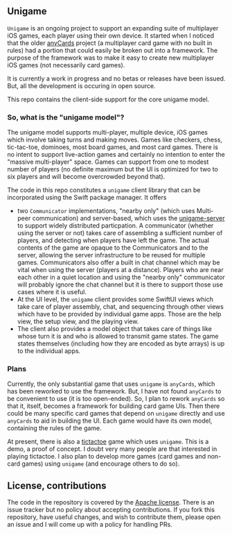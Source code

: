 ## Unigame

`Unigame` is an ongoing project to support an expanding suite of multiplayer iOS games, each player using their own device.  It started when I noticed that the older [anyCards](https://github.com/joshuaauerbachwatson/anyCards) project (a multiplayer card game with no built in rules) had a portion that could easily be broken out into a framework.   The purpose of the framework was to make it easy to create new multiplayer iOS games (not necessarily card games).

It is currently a work in progress and no betas or releases have been issued.  But, all the development is occuring in open source.

This repo contains the client-side support for the core unigame model.

### So, what is the "unigame model"?

The unigame model supports multi-player, multiple device, iOS games which involve taking turns and making moves.  Games like checkers, chess, tic-tac-toe, dominoes, most board games, and most card games.  There is no intent to support live-action games and certainly no intention to enter the "massive multi-player" space.  Games can support from one to modest number of players (no definite maximum but the UI is optimized for two to six players and will become overcrowded beyond that).

The code in this repo constitutes a `unigame` client library that can be incorporated using the Swift package manager.  It offers
- two `Communicator` implementations, "nearby only" (which uses Multi-peer communication) and server-based, which uses the [unigame-server](https://github.com/joshuaauerbachwatson/unigame-server) to support widely distributed particpation.
A communicator (whether using the server or not) takes care of assembling a sufficient number of players, and detecting when players have left the game.  The actual contents of the game are opaque to the Communicators and to the server, allowing the server infrastructure to be reused for multiple games.  Communicators also offer a built in chat channel which may be vital when using the server (players at a distance).  Players who are near each other in a quiet location and using the "nearby only" communicator will probably ignore the chat channel but it is there to support those use cases where it is useful.
- At the UI level, the `unigame` client provides some SwiftUI views which take care of player assembly, chat, and sequencing through other views which have to be provided by individual game apps.  Those are the help view, the setup view, and the playing view.
- The client also provides a model object that takes care of things like whose turn it is and who is allowed to transmit game states.  The game states themselves (including how they are encoded as byte arrays) is up to the individual apps.

### Plans

Currently, the only substantial game that uses `unigame` is `anyCards`, which has been reworked to use the framework.  But, I have not found `anyCards` to be convenient to use (it is too open-ended).  So, I plan to rework `anyCards` so that it, itself, becomes a framework for building card game UIs.  Then there could be many specific card games that depend on `unigame` directly and use `anyCards` to aid in building the UI.  Each game would have its own model, containing the rules of the game.

At present, there is also a [tictactoe](https://github.com/joshuaauerbachwatson/tictactoe) game which uses `unigame`.  This is a demo, a proof of concept.  I doubt very many people are that interested in playing tictactoe.  I also plan to develop more games (card games and non-card games) using `unigame` (and encourage others to do so).

## License, contributions

The code in the repository is covered by the [Apache license](http://www.apache.org/licenses/LICENSE-2.0).  There is an issue tracker but no policy about accepting contributions.   If you fork this repository, have useful changes, and wish to contribute them, please open an issue and I will come up with a policy for handling PRs.
